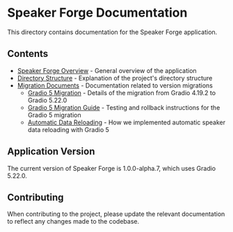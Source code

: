 # Speaker Forge Documentation

This directory contains documentation for the Speaker Forge application.

## Contents

- [Speaker Forge Overview](Speaker_Forge_Overview.md) - General overview of the application
- [Directory Structure](directory_structure.md) - Explanation of the project's directory structure
- [Migration Documents](migration/) - Documentation related to version migrations
  - [Gradio 5 Migration](migration/GRADIO5_MIGRATION.md) - Details of the migration from Gradio 4.19.2 to Gradio 5.22.0
  - [Gradio 5 Migration Guide](migration/GRADIO5_README.md) - Testing and rollback instructions for the Gradio 5 migration
  - [Automatic Data Reloading](migration/AUTO_RELOAD_IMPLEMENTATION.md) - How we implemented automatic speaker data reloading with Gradio 5

## Application Version

The current version of Speaker Forge is 1.0.0-alpha.7, which uses Gradio 5.22.0.

## Contributing

When contributing to the project, please update the relevant documentation to reflect any changes made to the codebase. 